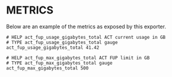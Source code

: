 # METRICS

Below are an example of the metrics as exposed by this exporter.

```
# HELP act_fup_usage_gigabytes_total ACT current usage in GB
# TYPE act_fup_usage_gigabytes_total gauge
act_fup_usage_gigabytes_total 41.42

# HELP act_fup_max_gigabytes_total ACT FUP limit in GB
# TYPE act_fup_max_gigabytes_total gauge
act_fup_max_gigabytes_total 500
```
